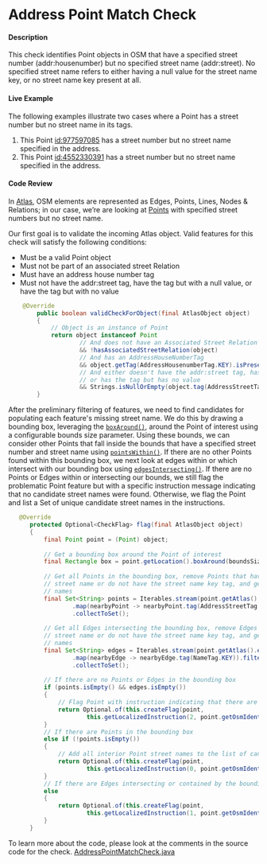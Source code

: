 # Address Point Match Check

#### Description
This check identifies Point objects in OSM that have a specified street number (addr:housenumber) 
but no specified street name (addr:street). No specified street name refers to either having a null
value for the street name key, or no street name key present at all.

#### Live Example
The following examples illustrate two cases where a Point has a street number but no street name
in its tags.
1) This Point [id:977597085](https://www.openstreetmap.org/node/977597085) has a street number but 
no street name specified in the address.
2) This Point [id:4552330391](https://www.openstreetmap.org/node/4552330391) has a street number but
no street name specified in the address.

#### Code Review
In [Atlas](https://github.com/osmlab/atlas), OSM elements are represented as Edges, Points, Lines, 
Nodes & Relations; in our case, we’re are looking at [Points](https://github.com/osmlab/atlas/blob/dev/src/main/java/org/openstreetmap/atlas/geography/atlas/items/Point.java)
with specified street numbers but no street name.

Our first goal is to validate the incoming Atlas object. Valid features for this check will satisfy
the following conditions:
* Must be a valid Point object
* Must not be part of an associated street Relation
* Must have an address house number tag
* Must not have the addr:street tag, have the tag but with a null value, or have the tag but with no value

```java
    @Override
        public boolean validCheckForObject(final AtlasObject object)
        {
            // Object is an instance of Point
            return object instanceof Point
                    // And does not have an Associated Street Relation
                    && !hasAssociatedStreetRelation(object)
                    // And has an AddressHouseNumberTag
                    && object.getTag(AddressHousenumberTag.KEY).isPresent()
                    // And either doesn't have the addr:street tag, has the tag but has a null value,
                    // or has the tag but has no value
                    && Strings.isNullOrEmpty(object.tag(AddressStreetTag.KEY));
        }
```

After the preliminary filtering of features, we need to find candidates for populating each feature's
missing street name. We do this by drawing a bounding box, leveraging the [`boxAround()`](https://github.com/osmlab/atlas/blob/dev/src/main/java/org/openstreetmap/atlas/geography/Location.java), 
around the Point of interest using a configurable bounds size parameter. Using these bounds, we can consider other Points that fall inside the bounds 
that have a specified street number and street name using [`pointsWithin()`](https://github.com/osmlab/atlas/blob/dev/src/main/java/org/openstreetmap/atlas/geography/atlas/Atlas.java).
If there are no other Points found within this bounding box, we next look at edges within or which 
intersect with our bounding box using [`edgesIntersecting()`](https://github.com/osmlab/atlas/blob/dev/src/main/java/org/openstreetmap/atlas/geography/atlas/Atlas.java).
If there are no Points or Edges within or intersecting our bounds, we still flag the problematic
Point feature but with a specific instruction message indicating that no candidate street names were found.
Otherwise, we flag the Point and list a Set of unique candidate street names in the instructions.

```java
   @Override
      protected Optional<CheckFlag> flag(final AtlasObject object)
      {
          final Point point = (Point) object;
  
          // Get a bounding box around the Point of interest
          final Rectangle box = point.getLocation().boxAround(boundsSize);
  
          // Get all Points in the bounding box, remove Points that have null as their
          // street name or do not have the street name key tag, and get a set of candidate street
          // names
          final Set<String> points = Iterables.stream(point.getAtlas().pointsWithin(box))
                  .map(nearbyPoint -> nearbyPoint.tag(AddressStreetTag.KEY)).filter(Objects::nonNull)
                  .collectToSet();
  
          // Get all Edges intersecting the bounding box, remove Edges that have null as their
          // street name or do not have the street name key tag, and get a set of candidate street
          // names
          final Set<String> edges = Iterables.stream(point.getAtlas().edgesIntersecting(box))
                  .map(nearbyEdge -> nearbyEdge.tag(NameTag.KEY)).filter(Objects::nonNull)
                  .collectToSet();
  
          // If there are no Points or Edges in the bounding box
          if (points.isEmpty() && edges.isEmpty())
          {
              // Flag Point with instruction indicating that there are are no suggestions
              return Optional.of(this.createFlag(point,
                      this.getLocalizedInstruction(2, point.getOsmIdentifier())));
          }
          // If there are Points in the bounding box
          else if (!points.isEmpty())
          {
              // Add all interior Point street names to the list of candidate street names
              return Optional.of(this.createFlag(point,
                      this.getLocalizedInstruction(0, point.getOsmIdentifier(), points)));
          }
          // If there are Edges intersecting or contained by the bounding box
          else
          {
              return Optional.of(this.createFlag(point,
                      this.getLocalizedInstruction(1, point.getOsmIdentifier(), edges)));
          }
      }
```

To learn more about the code, please look at the comments in the source code for the check.
[AddressPointMatchCheck.java](../../src/main/java/org/openstreetmap/atlas/checks/validation/points/AddressPointMatchCheck.java)